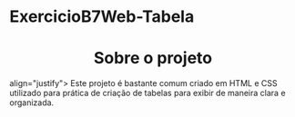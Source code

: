 # ExercicioB7Web-Tabela

<h1 align="center"> Sobre o projeto </h1>

<p> align="justify"> Este projeto é bastante comum criado em HTML e CSS utilizado para prática de criação de tabelas para exibir de maneira clara e organizada. </p>
